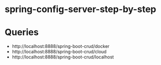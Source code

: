 # spring-config-server-step-by-step
# Queries
- http://localhost:8888/spring-boot-crud/docker
- http://localhost:8888/spring-boot-crud/cloud
- http://localhost:8888/spring-boot-crud/localhost
